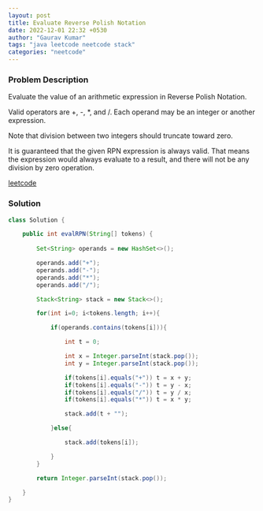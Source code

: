 ```yaml
---
layout: post
title: Evaluate Reverse Polish Notation
date: 2022-12-01 22:32 +0530
author: "Gaurav Kumar"
tags: "java leetcode neetcode stack"
categories: "neetcode"
---
```


### Problem Description

Evaluate the value of an arithmetic expression in Reverse Polish Notation.  

Valid operators are +, -, *, and /. Each operand may be an integer or another expression.  

Note that division between two integers should truncate toward zero.  

It is guaranteed that the given RPN expression is always valid. That means the expression would always evaluate to a result, and there will not be any division by zero operation.  

[leetcode](https://leetcode.com/problems/evaluate-reverse-polish-notation/description/)

### Solution

```java
class Solution {

    public int evalRPN(String[] tokens) {
        
        Set<String> operands = new HashSet<>();

        operands.add("+");
        operands.add("-");
        operands.add("*");
        operands.add("/");

        Stack<String> stack = new Stack<>();

        for(int i=0; i<tokens.length; i++){

            if(operands.contains(tokens[i])){

                int t = 0;

                int x = Integer.parseInt(stack.pop());
                int y = Integer.parseInt(stack.pop());

                if(tokens[i].equals("+")) t = x + y;
                if(tokens[i].equals("-")) t = y - x;
                if(tokens[i].equals("/")) t = y / x;
                if(tokens[i].equals("*")) t = x * y;

                stack.add(t + "");

            }else{

                stack.add(tokens[i]);

            }
        }

        return Integer.parseInt(stack.pop());

    }
}
```
